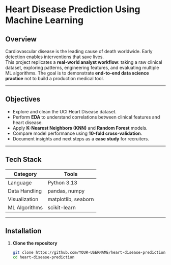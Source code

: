 
#  Heart Disease Prediction Using Machine Learning

##  Overview
Cardiovascular disease is the leading cause of death worldwide. Early detection enables interventions that save lives.  
This project replicates a **real-world analyst workflow**: taking a raw clinical dataset, exploring patterns, engineering features, and evaluating multiple ML algorithms. The goal is to demonstrate **end-to-end data science practice** not to build a production medical tool.

---

##  Objectives
- Explore and clean the UCI Heart Disease dataset.
- Perform **EDA** to understand correlations between clinical features and heart disease.
- Apply **K-Nearest Neighbors (KNN)** and **Random Forest** models.
- Compare model performance using **10-fold cross-validation**.
- Document insights and next steps as a **case study** for recruiters.

---

##  Tech Stack
| Category      | Tools                      |
|----------------|--------------------------|
| Language       | Python 3.13              |
| Data Handling  | pandas, numpy            |
| Visualization  | matplotlib, seaborn      |
| ML Algorithms  | scikit-learn             |

---

##  Installation
1. **Clone the repository**
   ```bash
   git clone https://github.com/YOUR-USERNAME/heart-disease-prediction.git
   cd heart-disease-prediction

